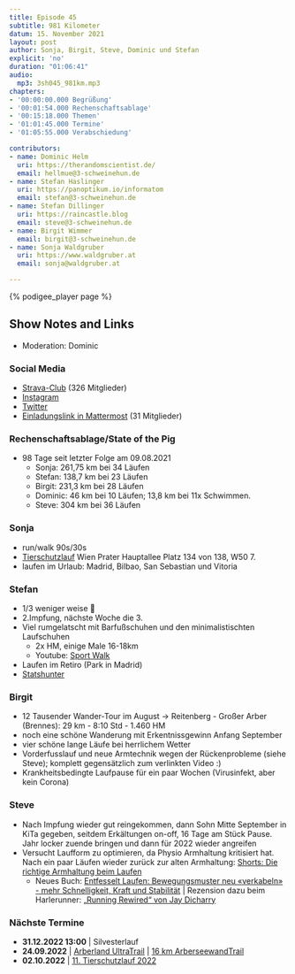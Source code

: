 ```yaml
---
title: Episode 45
subtitle: 981 Kilometer
datum: 15. November 2021
layout: post
author: Sonja, Birgit, Steve, Dominic und Stefan
explicit: 'no'
duration: "01:06:41"
audio:
  mp3: 3sh045_981km.mp3
chapters:
- '00:00:00.000 Begrüßung'
- '00:01:54.000 Rechenschaftsablage'
- '00:15:18.000 Themen'
- '01:01:45.000 Termine'
- '01:05:55.000 Verabschiedung'

contributors:
- name: Dominic Helm
  uri: https://therandomscientist.de/
  email: hellmue@3-schweinehun.de
- name: Stefan Haslinger
  uri: https://panoptikum.io/informatom
  email: stefan@3-schweinehun.de
- name: Stefan Dillinger
  uri: https://raincastle.blog
  email: steve@3-schweinehun.de
- name: Birgit Wimmer
  email: birgit@3-schweinehun.de
- name: Sonja Waldgruber
  uri: https://www.waldgruber.at
  email: sonja@waldgruber.at

---
```


{% podigee_player page %}

## Show Notes and Links

* Moderation: Dominic

### Social Media

* [Strava-Club](https://www.strava.com/clubs/3schweinehunde) (326 Mitglieder)
* [Instagram](https://www.instagram.com/3_schweinehunde/)
* [Twitter](https://twitter.com/3schweinehunde)
* [Einladungslink in Mattermost](https://mattermost.informatom.com/signup_user_complete/?id=pniz51hpoiyqumcdeu11463o8h) (31 Mitglieder)

### Rechenschaftsablage/State of the Pig

* 98 Tage seit letzter Folge am 09.08.2021
  * Sonja: 261,75 km bei 34 Läufen
  * Stefan: 138,7 km bei 23 Läufen
  * Birgit: 231,3 km bei 28 Läufen
  * Dominic: 46 km bei 10 Läufen; 13,8 km bei 11x Schwimmen.
  * Steve: 304 km bei 36 Läufen

### Sonja

* run/walk 90s/30s
* [Tierschutzlauf](https://www.tierschutzlauf.at/) Wien Prater Hauptallee
  Platz 134 von 138, W50 7.
* laufen im Urlaub: Madrid, Bilbao, San Sebastian und Vitoria
  
### Stefan

* 1/3 weniger weise 🦷
* 2.Impfung, nächste Woche die 3.
* Viel rumgelatscht mit Barfußschuhen und den minimalistischten Laufschuhen
  * 2x HM, einige Male 16-18km
  * Youtube: [Sport Walk](https://www.youtube.com/channel/UCg3Ug6KhpfwHdkou5L_Pf2A)
* Laufen im Retiro (Park in Madrid)
* [Statshunter](https://www.statshunters.com/?types=Run)

### Birgit

* 12 Tausender Wander-Tour im August -> Reitenberg - Großer Arber (Brennes): 29 km - 8:10 Std - 1.460 HM
* noch eine schöne Wanderung mit Erkentnissgewinn Anfang September
* vier schöne lange Läufe bei herrlichem Wetter
* Vorderfusslauf und neue Armtechnik wegen der Rückenprobleme (siehe Steve); komplett gegensätzlich zum verlinkten Video :)
* Krankheitsbedingte Laufpause für ein paar Wochen (Virusinfekt, aber kein Corona)

### Steve

* Nach Impfung wieder gut reingekommen, dann Sohn Mitte September in KiTa gegeben, seitdem Erkältungen on-off, 16 Tage am Stück Pause. Jahr locker zuende bringen und dann für 2022 wieder angreifen
* Versucht Laufform zu optimieren, da Physio Armhaltung kritisiert hat. Nach ein paar Läufen wieder zurück zur alten Armhaltung: [Shorts: Die richtige Armhaltung beim Laufen](https://youtu.be/FDnpWZVsJT8)
  * Neues Buch: [Entfesselt Laufen: Bewegungsmuster neu «verkabeln» - mehr Schnelligkeit, Kraft und Stabilität](https://amzn.to/3ClKKnj) | Rezension dazu beim Harlerunner: [„Running Rewired“ von Jay Dicharry](https://harlerunner.de/running-rewired-von-jay-dicharry/)

### Nächste Termine

* **31.12.2022 13:00** | Silvesterlauf
* **24.09.2022** | [Arberland UltraTrail](https://www.arberland-bayerischer-wald.de/woidlaeufer-e-v/1637/6974/5283) | [16 km ArberseewandTrail](https://module.tourinfra.com/arberland/details.php?id=130237)
* **02.10.2022** | [11. Tierschutzlauf 2022](https://www.tierschutzlauf.at/)
